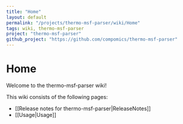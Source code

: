 ```yaml
---
title: "Home"
layout: default
permalink: "/projects/thermo-msf-parser/wiki/Home"
tags: wiki, thermo-msf-parser
project: "thermo-msf-parser"
github_project: "https://github.com/compomics/thermo-msf-parser"
---
```


# Home
Welcome to the thermo-msf-parser wiki!

This wiki consists of the following pages:

  * [[Release notes for thermo-msf-parser|ReleaseNotes]]
  * [[Usage|Usage]]